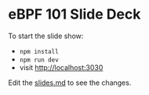 # eBPF 101 Slide Deck

To start the slide show:

- `npm install`
- `npm run dev`
- visit <http://localhost:3030>

Edit the [slides.md](./slides.md) to see the changes.
